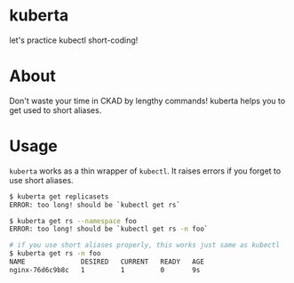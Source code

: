 # kuberta
let's practice kubectl short-coding!

# About

Don't waste your time in CKAD by lengthy commands! kuberta helps you to get used to short aliases.

# Usage

`kuberta` works as a thin wrapper of `kubectl`. It raises errors if you forget to use short aliases.

```bash
$ kuberta get replicasets
ERROR: too long! should be `kubectl get rs`

$ kuberta get rs --namespace foo
ERROR: too long! should be `kubectl get rs -n foo`

# if you use short aliases properly, this works just same as kubectl
$ kuberta get rs -n foo
NAME              DESIRED   CURRENT   READY   AGE
nginx-76d6c9b8c   1         1         0       9s
```
